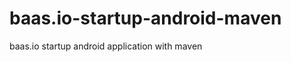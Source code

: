 baas.io-startup-android-maven
=============================

baas.io startup android application with maven